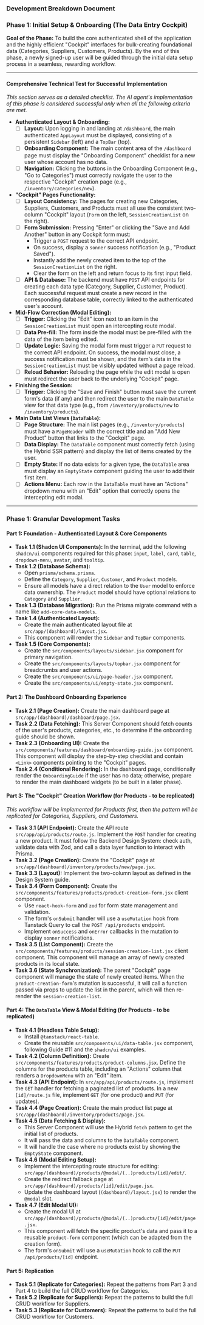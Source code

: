 ### **Development Breakdown Document**

### **Phase 1: Initial Setup & Onboarding (The Data Entry Cockpit)**

**Goal of the Phase:** To build the core authenticated shell of the application and the highly efficient "Cockpit" interfaces for bulk-creating foundational data (Categories, Suppliers, Customers, Products). By the end of this phase, a newly signed-up user will be guided through the initial data setup process in a seamless, rewarding workflow.

---

#### **Comprehensive Technical Test for Successful Implementation**

_This section serves as a detailed checklist. The AI agent's implementation of this phase is considered successful only when all the following criteria are met._

- **Authenticated Layout & Onboarding:**
  - [ ] **Layout:** Upon logging in and landing at `/dashboard`, the main authenticated `AppLayout` must be displayed, consisting of a persistent `Sidebar` (left) and a `TopBar` (top).
  - [ ] **Onboarding Component:** The main content area of the `/dashboard` page must display the "Onboarding Component" checklist for a new user whose account has no data.
  - [ ] **Navigation:** Clicking the buttons in the Onboarding Component (e.g., "Go to Categories") must correctly navigate the user to the respective "Cockpit" creation page (e.g., `/inventory/categories/new`).
- **"Cockpit" Pages Functionality:**
  - [ ] **Layout Consistency:** The pages for creating new Categories, Suppliers, Customers, and Products must all use the consistent two-column "Cockpit" layout (`Form` on the left, `SessionCreationList` on the right).
  - [ ] **Form Submission:** Pressing "Enter" or clicking the "Save and Add Another" button in any Cockpit form must:
    - Trigger a `POST` request to the correct API endpoint.
    - On success, display a `sonner` success notification (e.g., "Product Saved").
    - Instantly add the newly created item to the top of the `SessionCreationList` on the right.
    - Clear the form on the left and return focus to its first input field.
  - [ ] **API & Database:** The backend must have `POST` API endpoints for creating each data type (Category, Supplier, Customer, Product). Each successful request must create a new record in the corresponding database table, correctly linked to the authenticated user's account.
- **Mid-Flow Correction (Modal Editing):**
  - [ ] **Trigger:** Clicking the "Edit" icon next to an item in the `SessionCreationList` must open an intercepting route modal.
  - [ ] **Data Pre-fill:** The form inside the modal must be pre-filled with the data of the item being edited.
  - [ ] **Update Logic:** Saving the modal form must trigger a `PUT` request to the correct API endpoint. On success, the modal must close, a success notification must be shown, and the item's data in the `SessionCreationList` must be visibly updated without a page reload.
  - [ ] **Reload Behavior:** Reloading the page while the edit modal is open must redirect the user back to the underlying "Cockpit" page.
- **Finishing the Session:**
  - [ ] **Trigger:** Clicking the "Save and Finish" button must save the current form's data (if any) and then redirect the user to the main `DataTable` view for that data type (e.g., from `/inventory/products/new` to `/inventory/products`).
- **Main Data List Views (`DataTable`):**
  - [ ] **Page Structure:** The main list pages (e.g., `/inventory/products`) must have a `PageHeader` with the correct title and an "Add New Product" button that links to the "Cockpit" page.
  - [ ] **Data Display:** The `DataTable` component must correctly fetch (using the Hybrid SSR pattern) and display the list of items created by the user.
  - [ ] **Empty State:** If no data exists for a given type, the `DataTable` area must display an `EmptyState` component guiding the user to add their first item.
  - [ ] **Actions Menu:** Each row in the `DataTable` must have an "Actions" dropdown menu with an "Edit" option that correctly opens the intercepting edit modal.

---

### **Phase 1: Granular Development Tasks**

#### **Part 1: Foundation - Authenticated Layout & Core Components**

- **Task 1.1 (Shadcn UI Components):** In the terminal, add the following `shadcn/ui` components required for this phase: `input`, `label`, `card`, `table`, `dropdown-menu`, `avatar`, and `tooltip`.
- **Task 1.2 (Database Schema):**
  - Open `prisma/schema.prisma`.
  - Define the `Category`, `Supplier`, `Customer`, and `Product` models.
  - Ensure all models have a direct relation to the `User` model to enforce data ownership. The `Product` model should have optional relations to `Category` and `Supplier`.
- **Task 1.3 (Database Migration):** Run the Prisma migrate command with a name like `add-core-data-models`.
- **Task 1.4 (Authenticated Layout):**
  - Create the main authenticated layout file at `src/app/(dashboard)/layout.jsx`.
  - This component will render the `Sidebar` and `TopBar` components.
- **Task 1.5 (Core Components):**
  - Create the `src/components/layouts/sidebar.jsx` component for primary navigation.
  - Create the `src/components/layouts/topbar.jsx` component for breadcrumbs and user actions.
  - Create the `src/components/ui/page-header.jsx` component.
  - Create the `src/components/ui/empty-state.jsx` component.

#### **Part 2: The Dashboard Onboarding Experience**

- **Task 2.1 (Page Creation):** Create the main dashboard page at `src/app/(dashboard)/dashboard/page.jsx`.
- **Task 2.2 (Data Fetching):** This Server Component should fetch counts of the user's products, categories, etc., to determine if the onboarding guide should be shown.
- **Task 2.3 (Onboarding UI):** Create the `src/components/features/dashboard/onboarding-guide.jsx` component. This component will display the step-by-step checklist and contain `<Link>` components pointing to the "Cockpit" pages.
- **Task 2.4 (Conditional Rendering):** In the dashboard page, conditionally render the `OnboardingGuide` if the user has no data; otherwise, prepare to render the main dashboard widgets (to be built in a later phase).

#### **Part 3: The "Cockpit" Creation Workflow (for Products - to be replicated)**

_This workflow will be implemented for Products first, then the pattern will be replicated for Categories, Suppliers, and Customers._

- **Task 3.1 (API Endpoint):** Create the API route `src/app/api/products/route.js`. Implement the `POST` handler for creating a new product. It must follow the Backend Design System: check auth, validate data with Zod, and call a data layer function to interact with Prisma.
- **Task 3.2 (Page Creation):** Create the "Cockpit" page at `src/app/(dashboard)/inventory/products/new/page.jsx`.
- **Task 3.3 (Layout):** Implement the two-column layout as defined in the Design System guide.
- **Task 3.4 (Form Component):** Create the `src/components/features/products/product-creation-form.jsx` client component.
  - Use `react-hook-form` and `zod` for form state management and validation.
  - The form's `onSubmit` handler will use a `useMutation` hook from Tanstack Query to call the `POST /api/products` endpoint.
  - Implement `onSuccess` and `onError` callbacks in the mutation to display `sonner` notifications.
- **Task 3.5 (List Component):** Create the `src/components/features/products/session-creation-list.jsx` client component. This component will manage an array of newly created products in its local state.
- **Task 3.6 (State Synchronization):** The parent "Cockpit" page component will manage the state of newly created items. When the `product-creation-form`'s mutation is successful, it will call a function passed via props to update the list in the parent, which will then re-render the `session-creation-list`.

#### **Part 4: The `DataTable` View & Modal Editing (for Products - to be replicated)**

- **Task 4.1 (Headless Table Setup):**
  - Install `@tanstack/react-table`.
  - Create the reusable `src/components/ui/data-table.jsx` component, following Guide #11 and the `shadcn/ui` examples.
- **Task 4.2 (Column Definition):** Create `src/components/features/products/product-columns.jsx`. Define the columns for the products table, including an "Actions" column that renders a `DropdownMenu` with an "Edit" item.
- **Task 4.3 (API Endpoint):** In `src/app/api/products/route.js`, implement the `GET` handler for fetching a paginated list of products. In a new `[id]/route.js` file, implement `GET` (for one product) and `PUT` (for updates).
- **Task 4.4 (Page Creation):** Create the main product list page at `src/app/(dashboard)/inventory/products/page.jsx`.
- **Task 4.5 (Data Fetching & Display):**
  - This Server Component will use the Hybrid `fetch` pattern to get the initial list of products.
  - It will pass the data and columns to the `DataTable` component.
  - It will handle the case where no products exist by showing the `EmptyState` component.
- **Task 4.6 (Modal Editing Setup):**
  - Implement the intercepting route structure for editing: `src/app/(dashboard)/products/@modal/(..)products/[id]/edit/`.
  - Create the redirect fallback page at `src/app/(dashboard)/products/[id]/edit/page.jsx`.
  - Update the dashboard layout (`(dashboard)/layout.jsx`) to render the `@modal` slot.
- **Task 4.7 (Edit Modal UI):**
  - Create the modal UI at `src/app/(dashboard)/products/@modal/(..)products/[id]/edit/page.jsx`.
  - This component will fetch the specific product's data and pass it to a reusable `product-form` component (which can be adapted from the creation form).
  - The form's `onSubmit` will use a `useMutation` hook to call the `PUT /api/products/[id]` endpoint.

#### **Part 5: Replication**

- **Task 5.1 (Replicate for Categories):** Repeat the patterns from Part 3 and Part 4 to build the full CRUD workflow for Categories.
- **Task 5.2 (Replicate for Suppliers):** Repeat the patterns to build the full CRUD workflow for Suppliers.
- **Task 5.3 (Replicate for Customers):** Repeat the patterns to build the full CRUD workflow for Customers.
